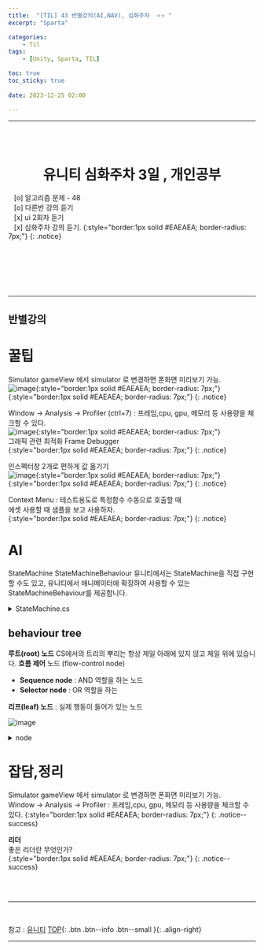 ```yaml
---
title:  "[TIL] 43 반별강의(AI,NAV), 심화주차  ⭐⭐ "
excerpt: "Sparta"

categories:
    - Til
tags:
    - [Unity, Sparta, TIL]

toc: true
toc_sticky: true
 
date: 2023-12-25 02:00

---
```

- - -



<BR><BR>


<center><H1>  유니티 심화주차 3일 , 개인공부 </H1></center>

&nbsp;&nbsp; [o] 알고리즘 문제  - 48   
&nbsp;&nbsp; [o] 다른반 강의 듣기  
&nbsp;&nbsp; [x] ui 2회차 듣기      
&nbsp;&nbsp; [x] 심화주차 강의 듣기.
{:style="border:1px solid #EAEAEA; border-radius: 7px;"}
{: .notice}  

<br><br><br><br><br>
- - - 

<h2> 반별강의 </h2>

# 꿀팁
Simulator gameView 에서 simulator 로 변경하면 폰화면 미리보기 가능.  
![image](https://github.com/levell1/levell1.github.io/assets/96651722/c7e5165a-ab9a-44a8-999a-126468b80cc0){:style="border:1px solid #EAEAEA; border-radius: 7px;"}  
{:style="border:1px solid #EAEAEA; border-radius: 7px;"}
{: .notice}  

Window -> Analysis -> Profiler (ctrl+7) : 프레임,cpu, gpu, 메모리 등 사용량을 체크할 수 있다.  
![image](https://github.com/levell1/levell1.github.io/assets/96651722/4847a5a5-671b-4f6a-987e-062faa562e9e){:style="border:1px solid #EAEAEA; border-radius: 7px;"}  
그래픽 관련 최적화 Frame Debugger  
{:style="border:1px solid #EAEAEA; border-radius: 7px;"}
{: .notice}  

인스펙터창 2개로 편하게 값 옮기기  
![image](https://github.com/levell1/levell1.github.io/assets/96651722/c8c69f9e-6914-408b-9e1e-70d44834cef1){:style="border:1px solid #EAEAEA; border-radius: 7px;"}  
{:style="border:1px solid #EAEAEA; border-radius: 7px;"}
{: .notice}  

Context Menu : 테스트용도로 특정함수 수동으로 호출할 때  
에셋 사용할 때 샘플을 보고 사용하자.  
{:style="border:1px solid #EAEAEA; border-radius: 7px;"}
{: .notice}  

# AI
StateMachine StateMachineBehaviour
유니티에서는 StateMachine을 직접 구현할 수도 있고, 유니티에서 애니메이터에 확장하여 사용할 수 있는 StateMachineBehaviour를 제공합니다.  

<details>
<summary>StateMachine.cs</summary>

<div class="notice--primary" markdown="1"> 

```c#
using UnityEngine;

public class AttackBehaviour : StateMachineBehaviour
{
	public GameObject particle;
	public float radius;
	public float power;
	
	protected GameObject clone;
	
	override public void OnStateEnter(Animator animator, AnimatorStateInfo stateInfo, int layerIndex)
	{
		clone = Instantiate(particle, animator.rootPosition, Quaternion.identity) as GameObject;
		Rigidbody rb = clone.GetComponent<Rigidbody>();
		rb.AddExplosionForce(power, animator.rootPosition, radius, 3.0f);
	}
	override public void OnStateExit(Animator animator, AnimatorStateInfo stateInfo, int layerIndex)
	{
		Destroy(clone);
	}
	override public void OnStateUpdate(Animator animator, AnimatorStateInfo stateInfo, int layerIndex)
	{
		Debug.Log("On Attack Update ");
	}
	override public void OnStateMove(Animator animator, AnimatorStateInfo stateInfo, int layerIndex)
	{
		Debug.Log("On Attack Move ");
	}
	override public void OnStateIK(Animator animator, AnimatorStateInfo stateInfo, int layerIndex)
	{
		Debug.Log("On Attack IK ");
	}
}
```

</div>
</details>

## behaviour tree

**루트(root) 노드** CS에서의 트리의 뿌리는 항상 제일 아래에 있지 않고 제일 위에 있습니다.
**흐름 제어** 노드 (flow-control node)
- **Sequence node** : AND 역할을 하는 노드
- **Selector node** : OR 역할을 하는 

**리프(leaf) 노드** : 실제 행동이 들어가 있는 노드

![image](https://github.com/levell1/levell1.github.io/assets/96651722/361936dd-c77a-4ab0-b15e-351a606e36d0)

<details>
<summary>node</summary>

<div class="notice--primary" markdown="1"> 

```c#
public enum NodeState
{
    Running,
    Failure,
    Success
}

public abstract class Node
{
    protected NodeState state;
    public Node parentNode;
    protected List<Node> childrenNode = new List<Node>();

    public Node()
    {
        parentNode = null;
    }

    public Node(List<Node> children)
    {
        foreach(var child in children)
        {
            AttatchChild(child);
        }
    }

    public void AttatchChild(Node child)
    {
        childrenNode.Add(child);
        child.parentNode = this;
    }

    public abstract NodeState Evaluate();
}

public class SequenceNode : Node
{
    public SequenceNode() : base() {}

    public SequenceNode(List<Node> children) : base(children) {}

    public override NodeState Evaluate()
    {
        bool bNowRunning = false;
        foreach (Node node in childrenNode)
        {
            switch (node.Evaluate())
            {
                case NodeState.Failure:
                    return state = NodeState.Failure;
                case NodeState.Success:
                    continue;
                case NodeState.Running:
                    bNowRunning = true;
                    continue;
                default:
                    continue;
            }
        }

        return state = bNowRunning ? NodeState.Running : NodeState.Success;
    }
}

public class SelectorNode : Node
{
    public SelectorNode() : base(){}

    public SelectorNode(List<Node> children) : base(children){}

    public override NodeState Evaluate()
    {
        foreach(Node node in childrenNode)
        {
            switch(node.Evaluate())
            {
                case NodeState.Failure:
                    continue;
                case NodeState.Success:
                    return state = NodeState.Success;
                case NodeState.Running:
                    return state = NodeState.Running;
                default:
                    continue;
            }
        }

        return state = NodeState.Failure;
    }
}

```

</div>
</details>



# 잡담,정리
Simulator gameView 에서 simulator 로 변경하면 폰화면 미리보기 가능.  
Window -> Analysis -> Profiler : 프레임,cpu, gpu, 메모리 등 사용량을 체크할 수 있다.
{:style="border:1px solid #EAEAEA; border-radius: 7px;"}
{: .notice--success}  

**리더**  
좋은 리더란 무엇인가?  
{:style="border:1px solid #EAEAEA; border-radius: 7px;"}
{: .notice--success}  

<br><br>
- - -

<br>

참고 : [유니티](https://docs.unity3d.com/kr/)
[TOP](#){: .btn .btn--info .btn--small }{: .align-right}
<br>
- - -
